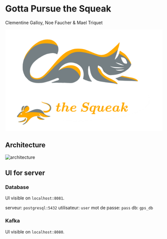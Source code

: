 # Gotta Pursue the Squeak
Clementine Galloy, Noe Faucher & Mael Triquet

![logo](rsc/logo_gpsqueak.png)


## Architecture

![architecture](rsc/schéma%20structure%20projet%20GPS.jpg)


## UI for server

### Database 
UI visible on `localhost:8081`.

serveur: `postgresql:5432`
utilisateur: `user`
mot de passe: `pass`
db: `gps_db`

### Kafka 
UI visible on `localhost:8080`.